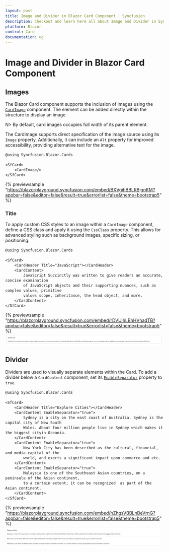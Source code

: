 ```yaml
---
layout: post
title: Image and Divider in Blazor Card Component | Syncfusion
description: Checkout and learn here all about Image and Divider in Syncfusion Blazor Card component and much more.
platform: Blazor
control: Card
documentation: ug
---
```


<!-- markdownlint-disable MD036 -->

# Image and Divider in Blazor Card Component

## Images

The Blazor Card component supports the inclusion of images using the [`CardImage`](https://help.syncfusion.com/cr/blazor/Syncfusion.Blazor.Cards.CardImage.html) component. The element can be added directly within the structure to display an image.

N> By default, card images occupies full width of its parent element.

The CardImage supports direct specification of the image source using its `Image` property. Additionally, it can include an `Alt` property for improved accessibility, providing alternative text for the image.

```cshtml
@using Syncfusion.Blazor.Cards

<SfCard>
    <CardImage/>
</SfCard>
```
{% previewsample "https://blazorplayground.syncfusion.com/embed/BXVgihBBLRBjgnKM?appbar=false&editor=false&result=true&errorlist=false&theme=bootstrap5" %}

### Title

To apply custom CSS styles to an image within a `CardImage` component, define a CSS class and apply it using the `CssClass` property. This allows for advanced styling such as background images, specific sizing, or positioning.

```cshtml
@using Syncfusion.Blazor.Cards

<SfCard>
    <CardHeader Title="JavaScript"></CardHeader>
    <CardContent>
        JavaScript Succinctly was written to give readers an accurate, concise examination
        of JavaScript objects and their supporting nuances, such as complex values, primitive
        values scope, inheritance, the head object, and more.
    </CardContent>
</SfCard>
```
{% previewsample "https://blazorplayground.syncfusion.com/embed/rDVUihLBhHVhadTB?appbar=false&editor=false&result=true&errorlist=false&theme=bootstrap5" %}
![Blazor Card Component with Title](images/Title-card.png)

## Divider

Dividers are used to visually separate elements within the Card. To add a divider below a `CardContent` component, set its [`EnableSeparator`](https://help.syncfusion.com/cr/blazor/Syncfusion.Blazor.Cards.CardContent.html#Syncfusion_Blazor_Cards_CardContent_EnableSeparator) property to `true`.

```cshtml
@using Syncfusion.Blazor.Cards

<SfCard>
    <CardHeader Title="Explore Cities"></CardHeader>
    <CardContent EnableSeparator="true">
        Sydney is a city on the east coast of Australia. Sydney is the capital city of New South
        Wales. About four million people live in Sydney which makes it the biggest cityin Oceania.
    </CardContent>
    <CardContent EnableSeparator="true">
        New York City has been described as the cultural, financial, and media capital of the
        world, and exerts a significant impact upon commerce and etc.
    </CardContent>
    <CardContent EnableSeparator="true">
        Malaysia is one of the Southeast Asian countries, on a peninsula of the Asian continent,
        to a certain extent; it can be recognized  as part of the Asian continent.
    </CardContent>
</SfCard>

```
{% previewsample "https://blazorplayground.syncfusion.com/embed/hZhqsVBBLnBeVrnG?appbar=false&editor=false&result=true&errorlist=false&theme=bootstrap5" %}
![Blazor Card Component with Divider](images/Divider-card.png)